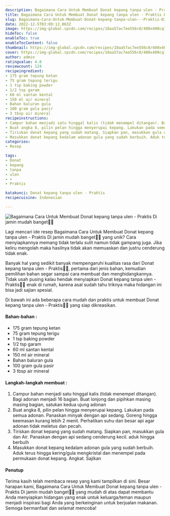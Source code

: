 ```yaml
---
description: Bagaimana Cara Untuk Membuat Donat kepang tanpa ulen - Praktis Di jamin mudah banget"
title: Bagaimana Cara Untuk Membuat Donat kepang tanpa ulen - Praktis Di jamin mudah banget
slug: Bagaimana-Cara-Untuk-Membuat-Donat-kepang-tanpa-ulen---Praktis-Di-jamin-mudah-banget
date: 2022-12-5T03:09:12.063Z
image: https://img-global.cpcdn.com/recipes/18aa57ac7ee556c0/400x400cq70/photo.jpg
hideToc: false
enableToc: true
enableTocContent: false
thumbnail: https://img-global.cpcdn.com/recipes/18aa57ac7ee556c0/400x400cq70/photo.jpg
cover: https://img-global.cpcdn.com/recipes/18aa57ac7ee556c0/400x400cq70/photo.jpg
author: admin
ratingvalue: 4.8
reviewcount: 124
recipeingredient:
- 175 gram tepung ketan
- 75 gram tepung terigu
- 1 tsp baking powder
- 1/2 tsp garam
- 60 ml santan kental
- 150 ml air mineral
- Bahan baluran gula
- 100 gram gula pasir
- 3 tbsp air mineral
recipeinstructions:
- Campur bahan menjadi satu hinggal kalis (tidak menempel ditangan). Bagi adonan menjadi 16 bagian. Buat lonjong dan pipihkan masing masing bagian, satukan kedua ujung adonan
- Buat angka 8, pilin pelan hingga menyerupai kepang. Lakukan pada semua adonan. Panaskan minyak dengan api sedang. Goreng hingga keemasan kurang lebih 2 menit. Perhatikan suhu dan besar api agar adonan tidak meletus dan pecah.
- Tiriskan donat kepang yang sudah matang. Siapkan pan, masukkan gula dan Air. Panaskan dengan api sedang cenderung kecil. aduk hingga berbuih
- Masukkan donat kepang kedalam adonan gula yang sudah berbuih. Aduk terus hingga kering/gula mengkristal dan menempel pada permukaan donat kepang. Angkat. Sajikan
categories:
- Resep

tags:
- Donat
- kepang
- tanpa
- ulen
- -
- Praktis

katakunci: Donat kepang tanpa ulen - Praktis
recipecuisine: Indonesian

---
```


![Bagaimana Cara Untuk Membuat Donat kepang tanpa ulen - Praktis Di jamin mudah banget👩‍🍳](https://img-global.cpcdn.com/recipes/18aa57ac7ee556c0/400x400cq70/photo.jpg)

Lagi mencari ide resep Bagaimana Cara Untuk Membuat Donat kepang tanpa ulen - Praktis Di jamin mudah banget👩‍🍳 yang unik? Cara menyiapkannya memang tidak terlalu sulit namun tidak gampang juga. Jika keliru mengolah maka hasilnya tidak akan memuaskan dan justru cenderung tidak enak.

Banyak hal yang sedikit banyak mempengaruhi kualitas rasa dari Donat kepang tanpa ulen - Praktis👩‍🍳, pertama dari jenis bahan, kemudian pemilihan bahan segar sampai cara membuat dan menghidangkannya. Tidak usah pusing kalau hendak menyiapkan Donat kepang tanpa ulen - Praktis👩‍🍳 enak di rumah, karena asal sudah tahu triknya maka hidangan ini bisa jadi sajian spesial.

Di bawah ini ada beberapa cara mudah dan praktis untuk membuat Donat kepang tanpa ulen - Praktis👩‍🍳 yang siap dikreasikan.

<!--inarticleads1-->

#### Bahan-bahan :

- 175 gram tepung ketan
- 75 gram tepung terigu
- 1 tsp baking powder
- 1/2 tsp garam
- 60 ml santan kental
- 150 ml air mineral
- Bahan baluran gula
- 100 gram gula pasir
- 3 tbsp air mineral

<!--inarticleads2-->

#### Langkah-langkah membuat :

1. Campur bahan menjadi satu hinggal kalis (tidak menempel ditangan). Bagi adonan menjadi 16 bagian. Buat lonjong dan pipihkan masing masing bagian, satukan kedua ujung adonan
1. Buat angka 8, pilin pelan hingga menyerupai kepang. Lakukan pada semua adonan. Panaskan minyak dengan api sedang. Goreng hingga keemasan kurang lebih 2 menit. Perhatikan suhu dan besar api agar adonan tidak meletus dan pecah.
1. Tiriskan donat kepang yang sudah matang. Siapkan pan, masukkan gula dan Air. Panaskan dengan api sedang cenderung kecil. aduk hingga berbuih
1. Masukkan donat kepang kedalam adonan gula yang sudah berbuih. Aduk terus hingga kering/gula mengkristal dan menempel pada permukaan donat kepang. Angkat. Sajikan

#### Penutup

Terima kasih telah membaca resep yang kami tampilkan di sini. Besar harapan kami, Bagaimana Cara Untuk Membuat Donat kepang tanpa ulen - Praktis Di jamin mudah banget👩‍🍳 yang mudah di atas dapat membantu Anda menyiapkan hidangan yang enak untuk keluarga/teman maupun menjadi inspirasi bagi Anda yang berkeinginan untuk berjualan makanan. Semoga bermanfaat dan selamat mencoba!